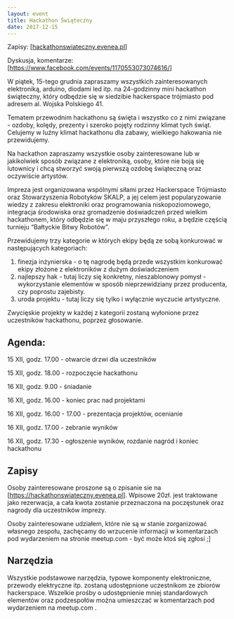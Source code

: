 ```yaml
---
layout: event
title: Hackathon Świąteczny
date: 2017-12-15
---
```


Zapisy: [<a href="https://hackathonswiateczny.evenea.pl" target="_blank">hackathonswiateczny.evenea.pl</a>]

Dyskusja, komentarze: [<a href="https://www.facebook.com/events/1170553073074616/" target="_blank">https://www.facebook.com/events/1170553073074616/</a>]

W piątek, 15-tego grudnia zapraszamy wszystkich zainteresowanych elektroniką, arduino, diodami led itp. na 24-godzinny mini hackathon świąteczny, który odbędzie się w siedzibie hackerspace trójmiasto pod adresem al. Wojska Polskiego 41.

Tematem przewodnim hackathonu są święta i wszystko co z nimi związane - ozdoby, kolędy, prezenty i szeroko pojęty rodzinny klimat tych świąt. Celujemy w luźny klimat hackathonu dla zabawy, wielkiego hakowania nie przewidujemy.

Na hackathon zapraszamy wszystkie osoby zainteresowane lub w jakikolwiek sposób związane z elektroniką, osoby, które nie boją się lutownicy i chcą stworzyć swoją pierwszą ozdobę świąteczną oraz oczywiście artystów.

Impreza jest organizowana wspólnymi siłami przez Hackerspace Trójmiasto oraz Stowarzyszenia Robotyków SKALP, a jej celem jest popularyzowanie wiedzy z zakresu elektroniki oraz programowania niskopoziomowego, integracja środowiska oraz gromadzenie doświadczeń przed wielkim hackathonem, który odbędzie się w maju przyszłego roku, a będzie częścią turnieju “Bałtyckie Bitwy Robotów”.

Przewidujemy trzy kategorie w których ekipy będą ze sobą konkurować w następujących kategoriach:
1. finezja inżynierska - o tę nagrodę będą przede wszystkim konkurować ekipy złożone z elektroników z dużym doświadczeniem
2. najlepszy hak - tutaj liczy się konkretny, nieszablonowy pomysł - wykorzystanie elementów w sposób nieprzewidziany przez producenta, czy poprostu zajebisty.
3. uroda projektu - tutaj liczy się tylko i wyłącznie wyczucie artystyczne.

Zwycięskie projekty w każdej z kategorii zostaną wyłonione przez uczestników hackathonu, poprzez głosowanie.

## Agenda:

15 XII, godz. 17.00 - otwarcie drzwi dla uczestników

15 XII, godz. 18.00 - rozpoczęcie hackathonu

16 XII, godz. 9.00 - śniadanie

16 XII, godz. 16.00 - koniec prac nad projektami

16 XII, godz. 16.00 - 17.00 - prezentacja projektów, ocenianie

16 XII, godz. 17.00 - zebranie wyników

16 XII, godz. 17.30 - ogłoszenie wyników, rozdanie nagród i koniec hackathonu

## Zapisy

Osoby zainteresowane proszone są o zpisanie sie na [<a href="https://hackathonswiateczny.evenea.pl">https://hackathonswiateczny.evenea.pl</a>]. Wpisowe 20zł. jest traktowane jako rezerwacja, a cała kwota zostanie przeznaczona na poczęstunek oraz nagrody dla uczestników imprezy.

Osoby zainteresowane udziałem, które nie są w stanie zorganizować własnego zespołu, zachęcamy do wrzucenie informacji w komentarzach pod wydarzeniem na stronie meetup.com - być może ktoś się zgłosi ;]

## Narzędzia

Wszystkie podstawowe narzędzia, typowe komponenty elektroniczne, przewody elektryczne itp. zostaną udostępnione uczestnikom ze zbiorów hackerspace. Wszelkie prośby o udostępnienie mniej standardowych elementów oraz podzespołów można umieszczać w komentarzach pod wydarzeniem na meetup.com .
